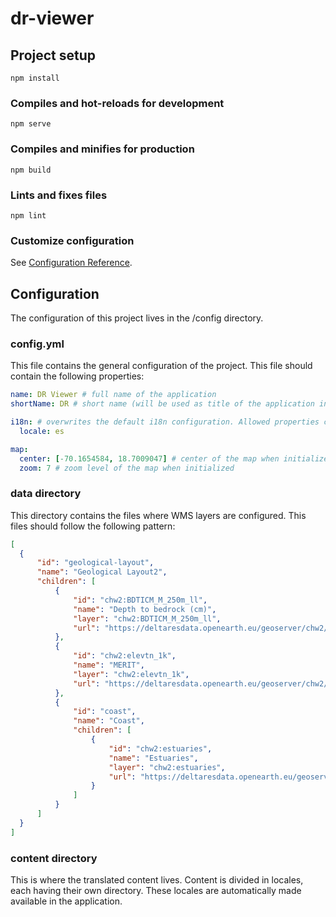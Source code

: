 # dr-viewer

## Project setup
```
npm install
```

### Compiles and hot-reloads for development
```
npm serve
```

### Compiles and minifies for production
```
npm build
```

### Lints and fixes files
```
npm lint
```

### Customize configuration
See [Configuration Reference](https://cli.vuejs.org/config/).

## Configuration

The configuration of this project lives in the /config directory.

### config.yml

This file contains the general configuration of the project. This file should contain the following properties:

```yaml
name: DR Viewer # full name of the application
shortName: DR # short name (will be used as title of the application in the header)

i18n: # overwrites the default i18n configuration. Allowed properties can be found here: https://kazupon.github.io/vue-i18n/api/#properties
  locale: es 

map:
  center: [-70.1654584, 18.7009047] # center of the map when initialized
  zoom: 7 # zoom level of the map when initialized
```

### data directory

This directory contains the files where WMS layers are configured. This files should follow the following pattern:

```json
[
  {
      "id": "geological-layout",
      "name": "Geological Layout2",
      "children": [
          {
              "id": "chw2:BDTICM_M_250m_ll",
              "name": "Depth to bedrock (cm)",
              "layer": "chw2:BDTICM_M_250m_ll",
              "url": "https://deltaresdata.openearth.eu/geoserver/chw2/ows"
          },
          {
              "id": "chw2:elevtn_1k",
              "name": "MERIT",
              "layer": "chw2:elevtn_1k",
              "url": "https://deltaresdata.openearth.eu/geoserver/chw2/ows"
          },
          {
              "id": "coast",
              "name": "Coast",
              "children": [
                  {
                      "id": "chw2:estuaries",
                      "name": "Estuaries",
                      "layer": "chw2:estuaries",
                      "url": "https://deltaresdata.openearth.eu/geoserver/chw2/ows"
                  }
              ]
          }
      ]
  }
]
```

### content directory

This is where the translated content lives. Content is divided in locales, each having their own directory. These locales are automatically made available in the application.
